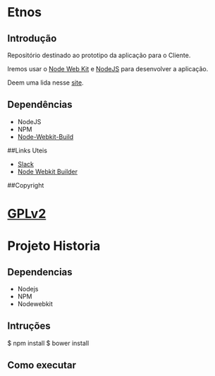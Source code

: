 # Etnos


## Introdução

Repositório destinado ao prototipo da aplicação para o Cliente.

Iremos usar o [Node Web Kit](https://github.com/rogerwang/node-webkit) e [NodeJS](https://github.com/joyent/node) para desenvolver a aplicação.

Deem uma lida nesse [site](http://www.lullabot.com/blog/article/managing-projects-github).

## Dependências

* NodeJS
* NPM
* [Node-Webkit-Build](https://github.com/mllrsohn/node-webkit-builder)




##Links Uteis

* [Slack](https://projeto-historia.slack.com)
* [Node Webkit Builder](https://github.com/mllrsohn/node-webkit-builder)

##Copyright

[GPLv2](http://www.gnu.org/licenses/gpl-2.0.html)
=======
# Projeto Historia

## Dependencias

* Nodejs
* NPM
* Nodewebkit

## Intruções

$ npm install
$ bower install

## Como executar
